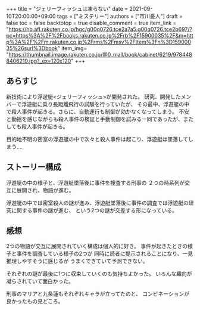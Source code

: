 +++
title = "ジェリーフィッシュは凍らない"
date = 2021-09-10T20:00:00+09:00
tags = ["ミステリー"]
authors = ["市川憂人"]
draft = false
toc = false
backtotop = true
disable_comment = true
item_link = "https://hb.afl.rakuten.co.jp/hgc/g00q0726.tce2a7a5.g00q0726.tce2b697/?pc=https%3A%2F%2Fbooks.rakuten.co.jp%2Frb%2F15900035%2F&m=http%3A%2F%2Fm.rakuten.co.jp%2Frms%2Fmsv%2FItem%3Fn%3D15900035%26surl%3Dbook"
item_img= "https://thumbnail.image.rakuten.co.jp/@0_mall/book/cabinet/6219/9784488406219.jpg?_ex=120x120"
+++


## あらすじ
新技術により浮遊艇<ジェリーフィッシュ>が開発された。
研究、開発したメンバーで浮遊艇に乗り長距離飛行の試験を行っていたが、
その最中、浮遊艇の中で殺人事件が起きる。さらに、自動運行も制御が効かなくなってしまう。
不安と動揺を感じながらも殺人事件の検証と手動制御を試みる一同であったが、またしても殺人事件が起きる。

目的地不明の密室の浮遊艇の中で次々と殺人事件は起こり、浮遊艇は墜落してしまう....

## ストーリー構成
浮遊艇の中の様子と、浮遊艇墜落後に事件を捜査する刑事の
２つの時系列が交互に展開され、物語が進む。

浮遊艇の中では密室殺人の謎が進み、浮遊艇墜落後に事件の調査では浮遊艇の研究に関する事件の謎が進む、
という2つの謎が交差する形になっている。

## 感想
2つの物語が交互に展開されていく構成は個人的に好き。
事件が起きたときの様子と事件を調査している様子の2つが
同時に読者に提示されることになり、一見推理しやすそうに感じるが
うまくできていて予測できない。

それぞれの謎が最後に1つに収束していくのも気持ちよかった。
いろんな趣向が凝らされていて面白かった。

刑事のマリアと九条蓮もそれぞれキャラが立ってたのと、
コンビネーションが良かったもの見どころ。


